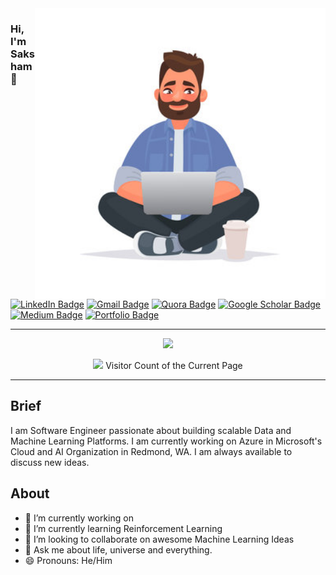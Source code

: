 <img align="right" src="https://github.com/sakshamgupta006/sakshamgupta006/blob/main/front.jpg" alt="Coding Bliss" width=465px height=465px/>

### Hi, I'm Saksham 👋

[![LinkedIn Badge](https://img.shields.io/badge/LinkedIn-0077B5?style=for-the-badge&logo=linkedin&logoColor=white)](https://in.linkedin.com/in/guptasaksham)
[![Gmail Badge](https://img.shields.io/badge/Gmail-D14836?style=for-the-badge&logo=gmail&logoColor=white)](mailto:saksham@vt.edu)
[![Quora Badge](https://img.shields.io/badge/Quora-b92b27?style=for-the-badge&logo=Quora&logoColor=white)](https://www.quora.com/profile/Saksham-Gupta-30)
[![Google Scholar Badge](https://img.shields.io/badge/Scholar-4285F4?style=for-the-badge&logo=Google%20Scholar&logoColor=white)](https://scholar.google.com/citations?hl=en&user=ewa8-W0AAAAJ)
[![Medium Badge](https://img.shields.io/badge/Medium-12100E?style=for-the-badge&logo=medium&logoColor=white)](https://medium.com/@saksham_9376)
[![Portfolio Badge](https://img.shields.io/badge/Portfolio-5FB709?style=for-the-badge&logo=&logoColor=white)](https://sakshamgupta006.github.io/)

<!-- To create custom logos use 
https://github.com/alexandresanlim/Badges4-README.md-Profile
https://img.shields.io/badge/{FIRST}-{SECONDARY}-{HEX-COLOR}?style=for-the-badge&logo={ICON}&logoColor=white
For logos and color visit
https://simpleicons.org/
 -->
---

<p align='center'>
  <a href="#"><img src="https://github-readme-stats.vercel.app/api?username=sakshamgupta006&show_icons=true&count_private=true&theme=dracula" width="350"></a>
</p>

<p align='center'>
  <a href="#"><img src="https://badges.pufler.dev/visits/sakshamgupta006/sakshamgupta006"></a> Visitor Count of the Current Page
</p>

---

## Brief

I am Software Engineer passionate about building scalable Data and Machine Learning Platforms. I am currently working on Azure in Microsoft's Cloud and AI Organization in Redmond, WA.
I am always available to discuss new ideas. 


## About

- 🔭 I’m currently working on 
- 🌱 I’m currently learning Reinforcement Learning
- 👯 I’m looking to collaborate on awesome Machine Learning Ideas
- 💬 Ask me about life, universe and everything.
- 😄 Pronouns: He/Him

<!--
**sakshamgupta006/sakshamgupta006** is a ✨ _special_ ✨ repository because its `README.md` (this file) appears on your GitHub profile.

Here are some ideas to get you started:

- 🔭 I’m currently working on ...
- 🌱 I’m currently learning ...
- 👯 I’m looking to collaborate on ...
- 🤔 I’m looking for help with ...
- 💬 Ask me about ...
- 📫 How to reach me: ...
- 😄 Pronouns: ...
- ⚡ Fun fact: ...
-->

